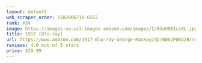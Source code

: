 ```yaml
---
layout: default 
﻿web_scraper_order: 1582906710-6552
rank: #34
image: https://images-na.ssl-images-amazon.com/images/I/81oU8EIczXL.jpg
title: 1917 [Blu-ray]
url: https://www.amazon.com/1917-Blu-ray-George-MacKay/dp/B082PQKG2B/ref=zg_mw_movies-tv_34?_encoding=UTF8&psc=1&refRID=0STWD1YRS3TMPPRB8GBJ
reviews: 4.0 out of 5 stars
price: $29.99 
---
```

